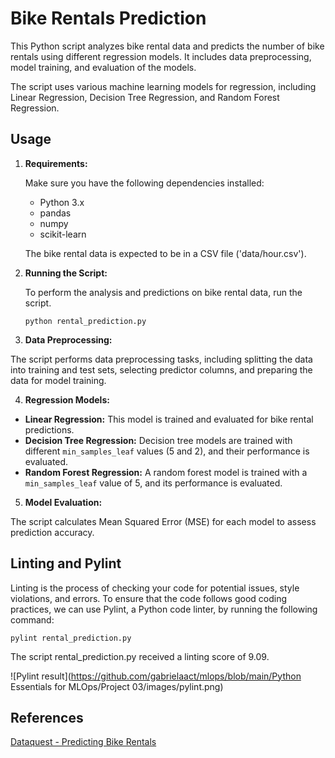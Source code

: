 # Bike Rentals Prediction

This Python script analyzes bike rental data and predicts the number of bike rentals using different regression models. It includes data preprocessing, model training, and evaluation of the models.

The script uses various machine learning models for regression, including Linear Regression, Decision Tree Regression, and Random Forest Regression.

## Usage

1. **Requirements:**

   Make sure you have the following dependencies installed:
   - Python 3.x
   - pandas
   - numpy
   - scikit-learn

   The bike rental data is expected to be in a CSV file ('data/hour.csv').

2. **Running the Script:**

   To perform the analysis and predictions on bike rental data, run the script.

   ```
   python rental_prediction.py
   ```

3. **Data Preprocessing:**

The script performs data preprocessing tasks, including splitting the data into training and test sets, selecting predictor columns, and preparing the data for model training.

4. **Regression Models:**

- **Linear Regression:** This model is trained and evaluated for bike rental predictions.
- **Decision Tree Regression:** Decision tree models are trained with different `min_samples_leaf` values (5 and 2), and their performance is evaluated.
- **Random Forest Regression:** A random forest model is trained with a `min_samples_leaf` value of 5, and its performance is evaluated.

5. **Model Evaluation:**

The script calculates Mean Squared Error (MSE) for each model to assess prediction accuracy.

## Linting and Pylint

Linting is the process of checking your code for potential issues, style violations, and errors. To ensure that the code follows good coding practices, we can use Pylint, a Python code linter, by running the following command:

```
pylint rental_prediction.py
```

The script rental_prediction.py received a linting score of 9.09.

![Pylint result](https://github.com/gabrielaact/mlops/blob/main/Python Essentials for MLOps/Project 03/images/pylint.png)

## References
[Dataquest - Predicting Bike Rentals](https://github.com/dataquestio/solutions/blob/master/Mission213Solution.ipynb)